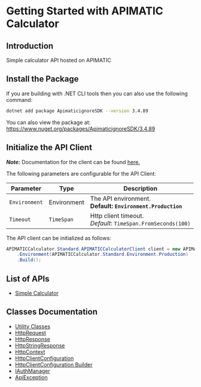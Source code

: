 
# Getting Started with APIMATIC Calculator

## Introduction

Simple calculator API hosted on APIMATIC

## Install the Package

If you are building with .NET CLI tools then you can also use the following command:

```bash
dotnet add package ApimaticignoreSDK --version 3.4.89
```

You can also view the package at:
https://www.nuget.org/packages/ApimaticignoreSDK/3.4.89

## Initialize the API Client

**_Note:_** Documentation for the client can be found [here.](https://www.github.com/Syed-Subtain/apimatic-ignore-dotnet-sdk/tree/3.4.89/doc/client.md)

The following parameters are configurable for the API Client:

| Parameter | Type | Description |
|  --- | --- | --- |
| `Environment` | Environment | The API environment. <br> **Default: `Environment.Production`** |
| `Timeout` | `TimeSpan` | Http client timeout.<br>*Default*: `TimeSpan.FromSeconds(100)` |

The API client can be initialized as follows:

```csharp
APIMATICCalculator.Standard.APIMATICCalculatorClient client = new APIMATICCalculator.Standard.APIMATICCalculatorClient.Builder()
    .Environment(APIMATICCalculator.Standard.Environment.Production)
    .Build();
```

## List of APIs

* [Simple Calculator](https://www.github.com/Syed-Subtain/apimatic-ignore-dotnet-sdk/tree/3.4.89/doc/controllers/simple-calculator.md)

## Classes Documentation

* [Utility Classes](https://www.github.com/Syed-Subtain/apimatic-ignore-dotnet-sdk/tree/3.4.89/doc/utility-classes.md)
* [HttpRequest](https://www.github.com/Syed-Subtain/apimatic-ignore-dotnet-sdk/tree/3.4.89/doc/http-request.md)
* [HttpResponse](https://www.github.com/Syed-Subtain/apimatic-ignore-dotnet-sdk/tree/3.4.89/doc/http-response.md)
* [HttpStringResponse](https://www.github.com/Syed-Subtain/apimatic-ignore-dotnet-sdk/tree/3.4.89/doc/http-string-response.md)
* [HttpContext](https://www.github.com/Syed-Subtain/apimatic-ignore-dotnet-sdk/tree/3.4.89/doc/http-context.md)
* [HttpClientConfiguration](https://www.github.com/Syed-Subtain/apimatic-ignore-dotnet-sdk/tree/3.4.89/doc/http-client-configuration.md)
* [HttpClientConfiguration Builder](https://www.github.com/Syed-Subtain/apimatic-ignore-dotnet-sdk/tree/3.4.89/doc/http-client-configuration-builder.md)
* [IAuthManager](https://www.github.com/Syed-Subtain/apimatic-ignore-dotnet-sdk/tree/3.4.89/doc/i-auth-manager.md)
* [ApiException](https://www.github.com/Syed-Subtain/apimatic-ignore-dotnet-sdk/tree/3.4.89/doc/api-exception.md)

